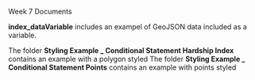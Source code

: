 Week 7 Documents


**index_dataVariable** includes an exampel of GeoJSON data included as a variable. 

The folder **Styling Example _ Conditional Statement Hardship Index** contains an example with a polygon styled
The folder **Styling Example _ Conditional Statement Points** contains an example with points styled
